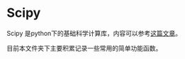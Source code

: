 # Scipy

Scipy 是python下的基础科学计算库，内容可以参考[这篇文章](https://www.nature.com/articles/s41592-019-0686-2?es_p=11046330)。

目前本文件夹下主要积累记录一些常用的简单功能函数。
